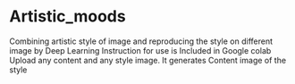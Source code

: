 # Artistic_moods
Combining artistic style of image and reproducing the style on different image by Deep Learning
Instruction for use is Included in Google colab 
Upload any content and any style image. It generates Content image of the style

